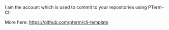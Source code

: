 I am the account which is used to commit to your repositories using PTerm-CI!

More here: https://github.com/pterm/cli-template
